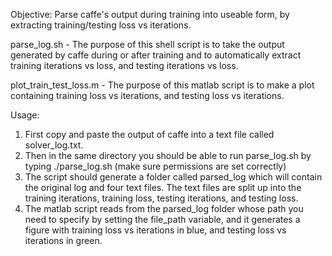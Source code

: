 Objective: Parse caffe's output during training into useable form, by extracting training/testing loss vs iterations.

parse\_log.sh - The purpose of this shell script is to take the output generated by caffe during or after training and to automatically extract training iterations vs loss, and testing iterations vs loss. 

plot\_train\_test\_loss.m - The purpose of this matlab script is to make a plot containing training loss vs iterations, and testing loss vs iterations.

Usage:

1. First copy and paste the output of caffe into a text file called solver\_log.txt.
2. Then in the same directory you should be able to run parse\_log.sh by typing ./parse\_log.sh (make sure permissions are set correctly)
3. The script should generate a folder called parsed\_log which will contain the original log and four text files. The text files are split up into the training iterations, training loss, testing iterations, and testing loss.
4. The matlab script reads from the parsed\_log folder whose path you need to specify by setting the file\_path variable, and it generates a figure with training loss vs iterations in blue, and testing loss vs iterations in green.
 

